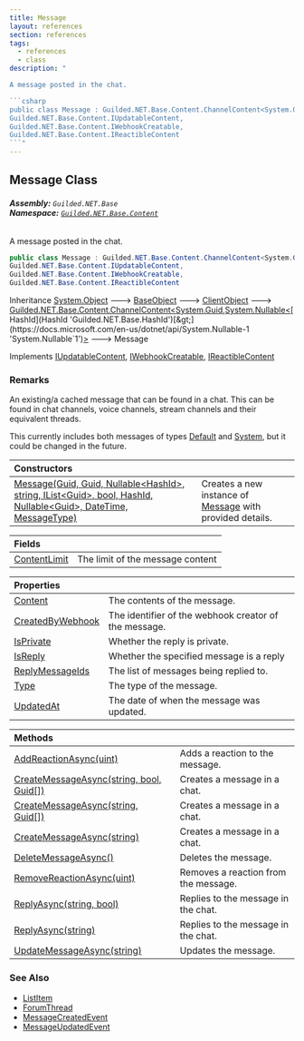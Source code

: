```yaml
---
title: Message
layout: references
section: references
tags:
  - references
  - class
description: "

A message posted in the chat.

```csharp
public class Message : Guilded.NET.Base.Content.ChannelContent<System.Guid, System.Nullable<Guilded.NET.Base.HashId>>,
Guilded.NET.Base.Content.IUpdatableContent,
Guilded.NET.Base.Content.IWebhookCreatable,
Guilded.NET.Base.Content.IReactibleContent
```"
---
```


## Message Class
###### **Assembly:** `Guilded.NET.Base`<br/>**Namespace:** [`Guilded.NET.Base.Content`](Guilded.NET.Base.Content 'Guilded.NET.Base.Content')

A message posted in the chat.

```csharp
public class Message : Guilded.NET.Base.Content.ChannelContent<System.Guid, System.Nullable<Guilded.NET.Base.HashId>>,
Guilded.NET.Base.Content.IUpdatableContent,
Guilded.NET.Base.Content.IWebhookCreatable,
Guilded.NET.Base.Content.IReactibleContent
```

Inheritance [System.Object](https://docs.microsoft.com/en-us/dotnet/api/System.Object 'System.Object') &#129106; [BaseObject](BaseObject 'Guilded.NET.Base.BaseObject') &#129106; [ClientObject](ClientObject 'Guilded.NET.Base.ClientObject') &#129106; [Guilded.NET.Base.Content.ChannelContent&lt;](ChannelContent_T,S_ 'Guilded.NET.Base.Content.ChannelContent<T,S>')[System.Guid](https://docs.microsoft.com/en-us/dotnet/api/System.Guid 'System.Guid')[,](ChannelContent_T,S_ 'Guilded.NET.Base.Content.ChannelContent<T,S>')[System.Nullable&lt;](https://docs.microsoft.com/en-us/dotnet/api/System.Nullable-1 'System.Nullable`1')[HashId](HashId 'Guilded.NET.Base.HashId')[&gt;](https://docs.microsoft.com/en-us/dotnet/api/System.Nullable-1 'System.Nullable`1')[&gt;](ChannelContent_T,S_ 'Guilded.NET.Base.Content.ChannelContent<T,S>') &#129106; Message

Implements [IUpdatableContent](IUpdatableContent 'Guilded.NET.Base.Content.IUpdatableContent'), [IWebhookCreatable](IWebhookCreatable 'Guilded.NET.Base.Content.IWebhookCreatable'), [IReactibleContent](IReactibleContent 'Guilded.NET.Base.Content.IReactibleContent')

### Remarks
  
An existing/a cached message that can be found in a chat. This can be found in chat channels, voice channels, stream channels and their equivalent threads.  
  
This currently includes both messages of types [Default](MessageType#Guilded.NET.Base.Content.MessageType.Default 'Guilded.NET.Base.Content.MessageType.Default') and [System](MessageType#Guilded.NET.Base.Content.MessageType.System 'Guilded.NET.Base.Content.MessageType.System'), but it could be changed in the future.

| Constructors | |
| :--- | :--- |
| [Message(Guid, Guid, Nullable&lt;HashId&gt;, string, IList&lt;Guid&gt;, bool, HashId, Nullable&lt;Guid&gt;, DateTime, MessageType)](Message.Message(Guid,Guid,Nullable_HashId_,string,IList_Guid_,bool,HashId,Nullable_Guid_,DateTime,MessageType) 'Guilded.NET.Base.Content.Message.Message(System.Guid, System.Guid, System.Nullable<Guilded.NET.Base.HashId>, string, System.Collections.Generic.IList<System.Guid>, bool, Guilded.NET.Base.HashId, System.Nullable<System.Guid>, System.DateTime, Guilded.NET.Base.Content.MessageType)') | Creates a new instance of [Message](Message 'Guilded.NET.Base.Content.Message') with provided details. |

| Fields | |
| :--- | :--- |
| [ContentLimit](Message.ContentLimit 'Guilded.NET.Base.Content.Message.ContentLimit') | The limit of the message content |

| Properties | |
| :--- | :--- |
| [Content](Message.Content 'Guilded.NET.Base.Content.Message.Content') | The contents of the message. |
| [CreatedByWebhook](Message.CreatedByWebhook 'Guilded.NET.Base.Content.Message.CreatedByWebhook') | The identifier of the webhook creator of the message. |
| [IsPrivate](Message.IsPrivate 'Guilded.NET.Base.Content.Message.IsPrivate') | Whether the reply is private. |
| [IsReply](Message.IsReply 'Guilded.NET.Base.Content.Message.IsReply') | Whether the specified message is a reply |
| [ReplyMessageIds](Message.ReplyMessageIds 'Guilded.NET.Base.Content.Message.ReplyMessageIds') | The list of messages being replied to. |
| [Type](Message.Type 'Guilded.NET.Base.Content.Message.Type') | The type of the message. |
| [UpdatedAt](Message.UpdatedAt 'Guilded.NET.Base.Content.Message.UpdatedAt') | The date of when the message was updated. |

| Methods | |
| :--- | :--- |
| [AddReactionAsync(uint)](Message.AddReactionAsync(uint) 'Guilded.NET.Base.Content.Message.AddReactionAsync(uint)') | Adds a reaction to the message. |
| [CreateMessageAsync(string, bool, Guid[])](Message.CreateMessageAsync(string,bool,Guid[]) 'Guilded.NET.Base.Content.Message.CreateMessageAsync(string, bool, System.Guid[])') | Creates a message in a chat. |
| [CreateMessageAsync(string, Guid[])](Message.CreateMessageAsync(string,Guid[]) 'Guilded.NET.Base.Content.Message.CreateMessageAsync(string, System.Guid[])') | Creates a message in a chat. |
| [CreateMessageAsync(string)](Message.CreateMessageAsync(string) 'Guilded.NET.Base.Content.Message.CreateMessageAsync(string)') | Creates a message in a chat. |
| [DeleteMessageAsync()](Message.DeleteMessageAsync() 'Guilded.NET.Base.Content.Message.DeleteMessageAsync()') | Deletes the message. |
| [RemoveReactionAsync(uint)](Message.RemoveReactionAsync(uint) 'Guilded.NET.Base.Content.Message.RemoveReactionAsync(uint)') | Removes a reaction from the message. |
| [ReplyAsync(string, bool)](Message.ReplyAsync(string,bool) 'Guilded.NET.Base.Content.Message.ReplyAsync(string, bool)') | Replies to the message in the chat. |
| [ReplyAsync(string)](Message.ReplyAsync(string) 'Guilded.NET.Base.Content.Message.ReplyAsync(string)') | Replies to the message in the chat. |
| [UpdateMessageAsync(string)](Message.UpdateMessageAsync(string) 'Guilded.NET.Base.Content.Message.UpdateMessageAsync(string)') | Updates the message. |

### See Also
- [ListItem](ListItem 'Guilded.NET.Base.Content.ListItem')
- [ForumThread](ForumThread 'Guilded.NET.Base.Content.ForumThread')
- [MessageCreatedEvent](MessageCreatedEvent 'Guilded.NET.Base.Events.MessageCreatedEvent')
- [MessageUpdatedEvent](MessageUpdatedEvent 'Guilded.NET.Base.Events.MessageUpdatedEvent')
